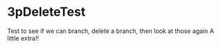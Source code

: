 # 3pDeleteTest
Test to see if we can branch, delete a branch, then look at those again
A little extra!!
